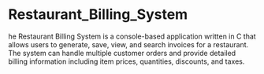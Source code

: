 # Restaurant_Billing_System
he Restaurant Billing System is a console-based application written in C that allows users to generate, save, view, and search invoices for a restaurant. The system can handle multiple customer orders and provide detailed billing information including item prices, quantities, discounts, and taxes.
